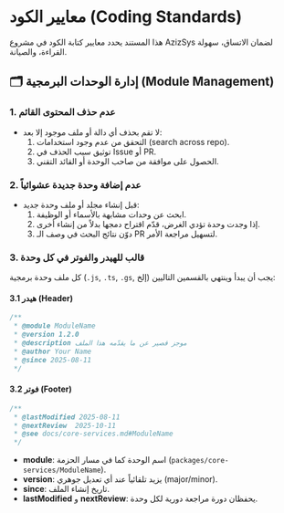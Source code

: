 # معايير الكود (Coding Standards)

هذا المستند يحدد معايير كتابة الكود في مشروع AzizSys لضمان الاتساق، سهولة القراءة، والصيانة.

## 🗂️ إدارة الوحدات البرمجية (Module Management)

### 1. عدم حذف المحتوى القائم
- لا تقم بحذف أي دالة أو ملف موجود إلا بعد:
  1. التحقق من عدم وجود استخدامات (search across repo).
  2. توثيق سبب الحذف في Issue أو PR.
  3. الحصول على موافقة من صاحب الوحدة أو القائد التقني.

### 2. عدم إضافة وحدة جديدة عشوائياً
- قبل إنشاء مجلد أو ملف وحدة جديد:
  1. ابحث عن وحدات مشابهة بالأسماء أو الوظيفة.
  2. إذا وجدت وحدة تؤدي الغرض، قدّم اقتراح دمجها بدلاً من إنشاء أخرى.
  3. دوّن نتائج البحث في وصف الـ PR لتسهيل مراجعة الأمر.

### 3. قالب للهيدر والفوتر في كل وحدة
كل ملف وحدة برمجية (`.js`, `.ts`, `.gs`, إلخ) يجب أن يبدأ وينتهي بالقسمين التاليين:

#### 3.1 هيدر (Header)
```js
/**
 * @module ModuleName
 * @version 1.2.0
 * @description موجز قصير عن ما يقدّمه هذا الملف
 * @author Your Name
 * @since 2025-08-11
 */
```

#### 3.2 فوتر (Footer)
```js
/**
 * @lastModified 2025-08-11
 * @nextReview  2025-10-11
 * @see docs/core-services.md#ModuleName
 */
```

- **module**: اسم الوحدة كما في مسار الحزمة (`packages/core-services/ModuleName`).  
- **version**: يزيد تلقائياً عند أي تعديل جوهري (major/minor).  
- **since**: تاريخ إنشاء الملف.  
- **lastModified** و **nextReview**: يحفظان دورة مراجعة دورية لكل وحدة.
